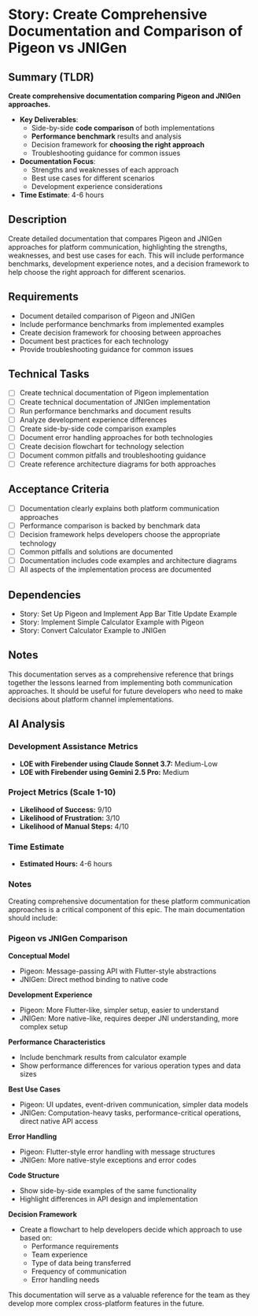 # Story: Create Comprehensive Documentation and Comparison of Pigeon vs JNIGen

## Summary (TLDR)

**Create comprehensive documentation comparing Pigeon and JNIGen approaches.**

* **Key Deliverables**:
  * Side-by-side **code comparison** of both implementations
  * **Performance benchmark** results and analysis
  * Decision framework for **choosing the right approach**
  * Troubleshooting guidance for common issues
* **Documentation Focus**:
  * Strengths and weaknesses of each approach
  * Best use cases for different scenarios
  * Development experience considerations
* **Time Estimate**: 4-6 hours

## Description

Create detailed documentation that compares Pigeon and JNIGen approaches for platform communication,
highlighting the strengths, weaknesses, and best use cases for each. This will include performance
benchmarks, development experience notes, and a decision framework to help choose the right approach
for different scenarios.

## Requirements

- Document detailed comparison of Pigeon and JNIGen
- Include performance benchmarks from implemented examples
- Create decision framework for choosing between approaches
- Document best practices for each technology
- Provide troubleshooting guidance for common issues

## Technical Tasks

- [ ] Create technical documentation of Pigeon implementation
- [ ] Create technical documentation of JNIGen implementation
- [ ] Run performance benchmarks and document results
- [ ] Analyze development experience differences
- [ ] Create side-by-side code comparison examples
- [ ] Document error handling approaches for both technologies
- [ ] Create decision flowchart for technology selection
- [ ] Document common pitfalls and troubleshooting guidance
- [ ] Create reference architecture diagrams for both approaches

## Acceptance Criteria

- [ ] Documentation clearly explains both platform communication approaches
- [ ] Performance comparison is backed by benchmark data
- [ ] Decision framework helps developers choose the appropriate technology
- [ ] Common pitfalls and solutions are documented
- [ ] Documentation includes code examples and architecture diagrams
- [ ] All aspects of the implementation process are documented

## Dependencies

- Story: Set Up Pigeon and Implement App Bar Title Update Example
- Story: Implement Simple Calculator Example with Pigeon
- Story: Convert Calculator Example to JNIGen

## Notes

This documentation serves as a comprehensive reference that brings together the lessons learned from
implementing both communication approaches. It should be useful for future developers who need to
make decisions about platform channel implementations.

## AI Analysis

### Development Assistance Metrics

- **LOE with Firebender using Claude Sonnet 3.7:** Medium-Low
- **LOE with Firebender using Gemini 2.5 Pro:** Medium

### Project Metrics (Scale 1-10)

- **Likelihood of Success:** 9/10
- **Likelihood of Frustration:** 3/10
- **Likelihood of Manual Steps:** 4/10

### Time Estimate

- **Estimated Hours:** 4-6 hours

### Notes

Creating comprehensive documentation for these platform communication approaches is a critical
component of this epic. The main documentation should include:

### Pigeon vs JNIGen Comparison

**Conceptual Model**

- Pigeon: Message-passing API with Flutter-style abstractions
- JNIGen: Direct method binding to native code

**Development Experience**

- Pigeon: More Flutter-like, simpler setup, easier to understand
- JNIGen: More native-like, requires deeper JNI understanding, more complex setup

**Performance Characteristics**

- Include benchmark results from calculator example
- Show performance differences for various operation types and data sizes

**Best Use Cases**

- Pigeon: UI updates, event-driven communication, simpler data models
- JNIGen: Computation-heavy tasks, performance-critical operations, direct native API access

**Error Handling**

- Pigeon: Flutter-style error handling with message structures
- JNIGen: More native-style exceptions and error codes

**Code Structure**

- Show side-by-side examples of the same functionality
- Highlight differences in API design and implementation

**Decision Framework**

- Create a flowchart to help developers decide which approach to use based on:
    - Performance requirements
    - Team experience
    - Type of data being transferred
    - Frequency of communication
    - Error handling needs

This documentation will serve as a valuable reference for the team as they develop more complex
cross-platform features in the future.